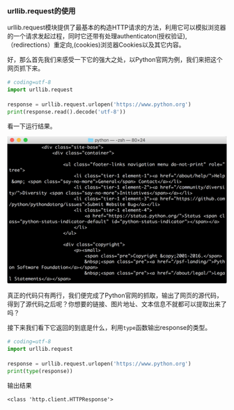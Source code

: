 ### urllib.request的使用

urllib.request模块提供了最基本的构造HTTP请求的方法，利用它可以模拟浏览器的一个请求发起过程，同时它还带有处理authenticaton(授权验证),（redirections）重定向,(cookies)浏览器Cookies以及其它内容。

好，那么首先我们来感受一下它的强大之处，以Python官网为例，我们来把这个网页抓下来。


```python
# coding=utf-8
import urllib.request

response = urllib.request.urlopen('https://www.python.org')
print(response.read().decode('utf-8'))
```

看一下运行结果。

![3-1-1](assets/3-1-1.png)

真正的代码只有两行，我们便完成了Python官网的抓取，输出了网页的源代码，得到了源代码之后呢？你想要的链接、图片地址、文本信息不就都可以提取出来了吗？

接下来我们看下它返回的到底是什么，利用`type`函数输出response的类型。

```python
# coding=utf-8
import urllib.request

response = urllib.request.urlopen('https://www.python.org')
print(type(response))
```

输出结果

```
<class 'http.client.HTTPResponse'>

```



















